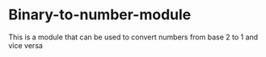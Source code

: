# Binary-to-number-module
This is a module that can be used to convert numbers from base 2 to 1 and vice versa
